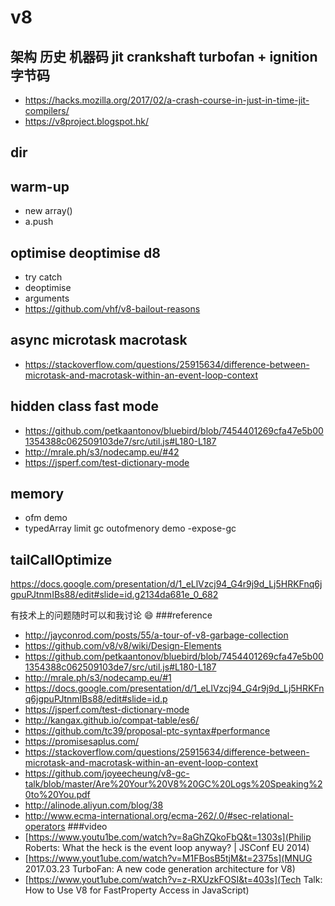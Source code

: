 # v8

## 架构 历史 机器码 jit crankshaft turbofan + ignition 字节码
  * https://hacks.mozilla.org/2017/02/a-crash-course-in-just-in-time-jit-compilers/
  * https://v8project.blogspot.hk/

## dir

## warm-up
  * new array()
  * a.push

## optimise deoptimise d8
  * try catch
  * deoptimise
  * arguments
  * https://github.com/vhf/v8-bailout-reasons

## async microtask macrotask
  * https://stackoverflow.com/questions/25915634/difference-between-microtask-and-macrotask-within-an-event-loop-context



## hidden class fast mode
  * https://github.com/petkaantonov/bluebird/blob/7454401269cfa47e5b001354388c062509103de7/src/util.js#L180-L187
  * http://mrale.ph/s3/nodecamp.eu/#42
  * https://jsperf.com/test-dictionary-mode

## memory
  * ofm demo
  * typedArray limit  gc outofmenory demo -expose-gc

## tailCallOptimize


https://docs.google.com/presentation/d/1_eLlVzcj94_G4r9j9d_Lj5HRKFnq6jgpuPJtnmIBs88/edit#slide=id.g2134da681e_0_682

有技术上的问题随时可以和我讨论 😄
###reference
* http://jayconrod.com/posts/55/a-tour-of-v8-garbage-collection
* https://github.com/v8/v8/wiki/Design-Elements
* https://github.com/petkaantonov/bluebird/blob/7454401269cfa47e5b001354388c062509103de7/src/util.js#L180-L187
* http://mrale.ph/s3/nodecamp.eu/#1
* https://docs.google.com/presentation/d/1_eLlVzcj94_G4r9j9d_Lj5HRKFnq6jgpuPJtnmIBs88/edit#slide=id.p
* https://jsperf.com/test-dictionary-mode
* http://kangax.github.io/compat-table/es6/
* https://github.com/tc39/proposal-ptc-syntax#performance
* https://promisesaplus.com/
* https://stackoverflow.com/questions/25915634/difference-between-microtask-and-macrotask-within-an-event-loop-context
* https://github.com/joyeecheung/v8-gc-talk/blob/master/Are%20Your%20V8%20GC%20Logs%20Speaking%20to%20You.pdf
* http://alinode.aliyun.com/blog/38
* http://www.ecma-international.org/ecma-262/.0/#sec-relational-operators
###video
* [https://www.youtu1be.com/watch?v=8aGhZQkoFbQ&t=1303s](Philip Roberts: What the heck is the event loop anyway? | JSConf EU 2014)
* [https://www.yout1ube.com/watch?v=M1FBosB5tjM&t=2375s](MNUG 2017.03.23 TurboFan: A new code generation architecture for V8)
* [https://www.yout1ube.com/watch?v=z-RXUzkFOSI&t=403s](Tech Talk: How to Use V8 for FastProperty Access in JavaScript)
